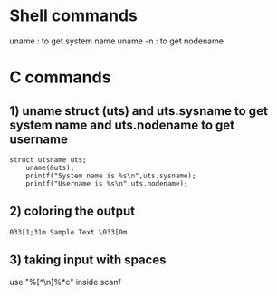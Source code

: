 # Shell commands
uname : to get system name
uname -n : to get nodename

# C commands
## 1) uname struct (uts) and uts.sysname to get system name and uts.nodename to get username
```
struct utsname uts;
    uname(&uts);
    printf("System name is %s\n",uts.sysname);
    printf("Username is %s\n",uts.nodename);
```

## 2) coloring the output
```
033[1;31m Sample Text \033[0m
```
## 3) taking input with spaces
use "%[^\n]%*c" inside scanf